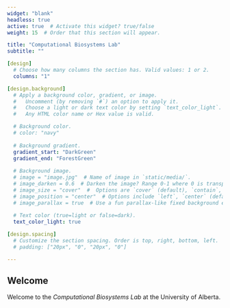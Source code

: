 ```yaml
---
widget: "blank"
headless: true
active: true  # Activate this widget? true/false
weight: 15  # Order that this section will appear.

title: "Computational Biosystems Lab"
subtitle: ""

[design]
  # Choose how many columns the section has. Valid values: 1 or 2.
  columns: "1"

[design.background]
  # Apply a background color, gradient, or image.
  #   Uncomment (by removing `#`) an option to apply it.
  #   Choose a light or dark text color by setting `text_color_light`.
  #   Any HTML color name or Hex value is valid.

  # Background color.
  # color: "navy"
  
  # Background gradient.
  gradient_start: "DarkGreen"
  gradient_end: "ForestGreen"
  
  # Background image.
  # image = "image.jpg"  # Name of image in `static/media/`.
  # image_darken = 0.6  # Darken the image? Range 0-1 where 0 is transparent and 1 is opaque.
  # image_size = "cover"  #  Options are `cover` (default), `contain`, or `actual` size.
  # image_position = "center"  # Options include `left`, `center` (default), or `right`.
  # image_parallax = true  # Use a fun parallax-like fixed background effect? true/false
  
  # Text color (true=light or false=dark).
  text_color_light: true

[design.spacing]
  # Customize the section spacing. Order is top, right, bottom, left.
  # padding: ["20px", "0", "20px", "0"]

---
```

## Welcome
Welcome to the _Computational Biosystems Lab_ at the University of Alberta.
